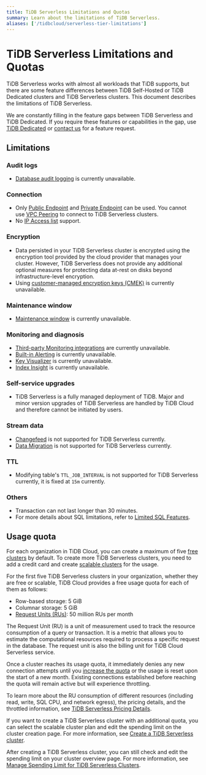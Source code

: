 ```yaml
---
title: TiDB Serverless Limitations and Quotas
summary: Learn about the limitations of TiDB Serverless.
aliases: ['/tidbcloud/serverless-tier-limitations']
---
```


# TiDB Serverless Limitations and Quotas

<!-- markdownlint-disable MD026 -->

TiDB Serverless works with almost all workloads that TiDB supports, but there are some feature differences between TiDB Self-Hosted or TiDB Dedicated clusters and TiDB Serverless clusters. This document describes the limitations of TiDB Serverless.

We are constantly filling in the feature gaps between TiDB Serverless and TiDB Dedicated. If you require these features or capabilities in the gap, use [TiDB Dedicated](/tidb-cloud/select-cluster-tier.md#tidb-dedicated) or [contact us](https://www.pingcap.com/contact-us/?from=en) for a feature request.

## Limitations

### Audit logs

- [Database audit logging](/tidb-cloud/tidb-cloud-auditing.md) is currently unavailable.

### Connection

- Only [Public Endpoint](/tidb-cloud/connect-via-standard-connection-serverless.md) and [Private Endpoint](/tidb-cloud/set-up-private-endpoint-connections-serverless.md) can be used. You cannot use [VPC Peering](/tidb-cloud/set-up-vpc-peering-connections.md) to connect to TiDB Serverless clusters. 
- No [IP Access list](/tidb-cloud/configure-ip-access-list.md) support.

### Encryption

- Data persisted in your TiDB Serverless cluster is encrypted using the encryption tool provided by the cloud provider that manages your cluster. However, TiDB Serverless does not provide any additional optional measures for protecting data at-rest on disks beyond infrastructure-level encryption.
- Using [customer-managed encryption keys (CMEK)](/tidb-cloud/tidb-cloud-encrypt-cmek.md) is currently unavailable.

### Maintenance window

- [Maintenance window](/tidb-cloud/configure-maintenance-window.md) is currently unavailable.

### Monitoring and diagnosis

- [Third-party Monitoring integrations](/tidb-cloud/third-party-monitoring-integrations.md) are currently unavailable.
- [Built-in Alerting](/tidb-cloud/monitor-built-in-alerting.md) is currently unavailable.
- [Key Visualizer](/tidb-cloud/tune-performance.md#key-visualizer) is currently unavailable.
- [Index Insight](/tidb-cloud/tune-performance.md#index-insight-beta) is currently unavailable.

### Self-service upgrades

- TiDB Serverless is a fully managed deployment of TiDB. Major and minor version upgrades of TiDB Serverless are handled by TiDB Cloud and therefore cannot be initiated by users.

### Stream data

- [Changefeed](/tidb-cloud/changefeed-overview.md) is not supported for TiDB Serverless currently.
- [Data Migration](/tidb-cloud/migrate-from-mysql-using-data-migration.md) is not supported for TiDB Serverless currently.

### TTL

- Modifying table's `TTL_JOB_INTERVAL` is not supported for TiDB Serverless currently, it is fixed at `15m` currently.

### Others

- Transaction can not last longer than 30 minutes.
- For more details about SQL limitations, refer to [Limited SQL Features](/tidb-cloud/limited-sql-features.md).

## Usage quota

For each organization in TiDB Cloud, you can create a maximum of five [free clusters](/tidb-cloud/select-cluster-tier.md#free-cluster-plan) by default. To create more TiDB Serverless clusters, you need to add a credit card and create [scalable clusters](/tidb-cloud/select-cluster-tier.md#scalable-cluster-plan) for the usage.

For the first five TiDB Serverless clusters in your organization, whether they are free or scalable, TiDB Cloud provides a free usage quota for each of them as follows:

- Row-based storage: 5 GiB
- Columnar storage: 5 GiB
- [Request Units (RUs)](/tidb-cloud/tidb-cloud-glossary.md#request-unit): 50 million RUs per month

The Request Unit (RU) is a unit of measurement used to track the resource consumption of a query or transaction. It is a metric that allows you to estimate the computational resources required to process a specific request in the database. The request unit is also the billing unit for TiDB Cloud Serverless service.

Once a cluster reaches its usage quota, it immediately denies any new connection attempts until you [increase the quota](/tidb-cloud/manage-serverless-spend-limit.md#update-spending-limit) or the usage is reset upon the start of a new month. Existing connections established before reaching the quota will remain active but will experience throttling.

To learn more about the RU consumption of different resources (including read, write, SQL CPU, and network egress), the pricing details, and the throttled information, see [TiDB Serverless Pricing Details](https://www.pingcap.com/tidb-cloud-serverless-pricing-details).

If you want to create a TiDB Serverless cluster with an additional quota, you can select the scalable cluster plan and edit the spending limit on the cluster creation page. For more information, see [Create a TiDB Serverless cluster](/tidb-cloud/create-tidb-cluster-serverless.md).

After creating a TiDB Serverless cluster, you can still check and edit the spending limit on your cluster overview page. For more information, see [Manage Spending Limit for TiDB Serverless Clusters](/tidb-cloud/manage-serverless-spend-limit.md).
